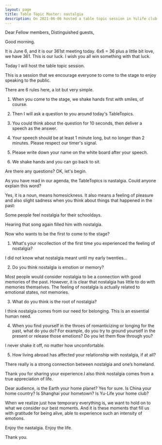 ```yaml
---
layout: page
title: Table Topic Master: nastalgia
description: On 2021-06-06 hosted a table topic session in Yulife club of Toastmaster.
---
```



Dear Fellow members,
Distinguished guests,

Good morning.

It is June 6, and it is our 361st meeting today. 6x6 = 36 plus a little bit love,
we have 361. This is our luck. I wish you all win something with that luck.

Today I will host the table topic session.

This is a session that we encourage everyone to come to the stage to enjoy speaking
to the public.

There are 6 rules here, a lot but very simple.

1. When you come to the stage, we shake hands first with smiles, of course.

2. Then I will ask a question to you around today's TableTopics.

3. You could think about the question for 10 seconds, then deliver a speech as the
answer.

4. Your speech should be at least 1 minute long, but no longer than 2 minutes. Please
respect our timer's signal.

5. Please write down your name on the white board after your speech.

6. We shake hands and you can go back to sit.

Are there any questions? OK, let's begin.

As you have read in our agenda, the TableTopics is nastalgia. Could
anyone explain this word?

Yes, it is a noun, means homesickness. It also means a feeling of
pleasure and also slight sadness when you think about things that
happened in the past:

Some people feel nostalgia for their schooldays.

Hearing that song again filled him with nostalgia.

Now who wants to be the first to come to the stage?

1. What's your recollection of the first time you experienced the
feeling of nostalgia?

I did not know what nostalgia meant until my early twenties...

2. Do you think nostalgia is emotion or memory?

Most people would consider nostalgia to be a connection with good
memories of the past. However, it is clear that nostalgia has
little to do with memories themselves. The feeling of nostalgia
is actually related to emotional states, not memories.

3. What do you think is the root of nostalgia?

I think nostalgia comes from our need for belonging. This is an
essential human need.

4. When you find yourself in the throes of romanticizing or longing
for the past, what do you do? For example, do you try to ground
yourself in the present or release those emotions? Do you let them
flow through you?

I never shake it off, no matter how uncomfortable.

5. How living abroad has affected your relationship with nostalgia,
if at all?

There really is a strong connection between nostalgia and one’s
homeland.

Thank you for sharing your experience.I also think nostalgia comes
from a true appreciation of life.

Dear audience, is the Earth your home planet? Yes for sure.
Is China your home country? Is Shanghai your hometown?
Is Yu-Life your home club?

When we realize just how temporary everything is, we want to
hold on to what we consider our best moments. And it is these
moments that fill us with gratitude for being alive, able to
experience such an intensity of emotions.

Enjoy the nastalgia. Enjoy the life.

Thank you.